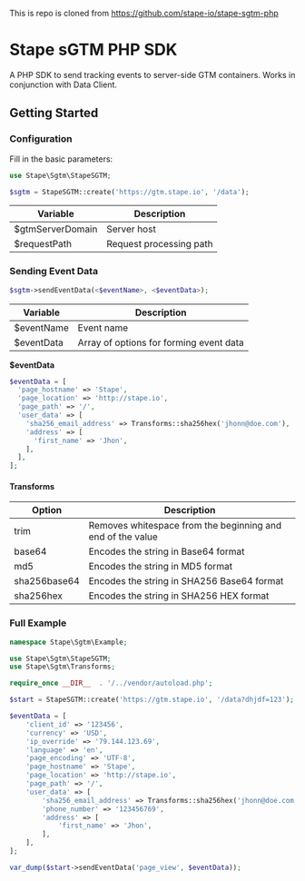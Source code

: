 This is repo is cloned from https://github.com/stape-io/stape-sgtm-php

# Stape sGTM PHP SDK

A PHP SDK to send tracking events to server-side GTM containers. Works in conjunction with Data Client.

## Getting Started

### Configuration

Fill in the basic parameters:

```php
use Stape\Sgtm\StapeSGTM;

$sgtm = StapeSGTM::create('https://gtm.stape.io', '/data');
```

| Variable         | Description             |
|------------------|-------------------------|
| $gtmServerDomain | Server host             |
| $requestPath     | Request processing path |


### Sending Event Data

```php
$sgtm->sendEventData(<$eventName>, <$eventData>);
```

| Variable   | Description                             |
|------------|-----------------------------------------|
| $eventName | Event name                              |
| $eventData | Array of options for forming event data |


**$eventData**

```php
$eventData = [
  'page_hostname' => 'Stape',
  'page_location' => 'http://stape.io',
  'page_path' => '/',
  'user_data' => [
    'sha256_email_address' => Transforms::sha256hex('jhonn@doe.com'),
    'address' => [
      'first_name' => 'Jhon',
    ],
  ],
];
```

####  Transforms

| Option       | Description                                                |
|--------------|------------------------------------------------------------|
| trim         | Removes whitespace from the beginning and end of the value |
| base64       | Encodes the string in Base64 format                        |
| md5          | Encodes the string in MD5 format                           |
| sha256base64 | Encodes the string in SHA256 Base64 format                 |
| sha256hex    | Encodes the string in SHA256 HEX format                    |


### Full Example

```php
namespace Stape\Sgtm\Example;

use Stape\Sgtm\StapeSGTM;
use Stape\Sgtm\Transforms;

require_once __DIR__  . '/../vendor/autoload.php';

$start = StapeSGTM::create('https://gtm.stape.io', '/data?dhjdf=123');

$eventData = [
    'client_id' => '123456',
    'currency' => 'USD',
    'ip_override' => '79.144.123.69',
    'language' => 'en',
    'page_encoding' => 'UTF-8',
    'page_hostname' => 'Stape',
    'page_location' => 'http://stape.io',
    'page_path' => '/',
    'user_data' => [
        'sha256_email_address' => Transforms::sha256hex('jhonn@doe.com'),
        'phone_number' => '123456769',
        'address' => [
            'first_name' => 'Jhon',
        ],
    ],
];

var_dump($start->sendEventData('page_view', $eventData));
```
